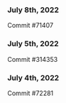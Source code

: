 ### July 8th, 2022

Commit #71407

### July 5th, 2022

Commit #314353


### July 4th, 2022

Commit #72281

